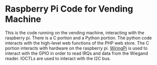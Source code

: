 Raspberry Pi Code for Vending Machine
=====================================

This is the code running on the vending machine, interacting with the raspberry pi.  There is a C portion and a Python portion.  The python code interacts with the high-level web functions of the PHP web store.  The C portion interacts with hardware on the raspberry pi.  [WiringPi](https://projects.drogon.net/raspberry-pi/wiringpi/) is used to interact with the GPIO in order to read IRQs and data from the Wiegand reader.  IOCTLs are used to interact with the I2C bus.